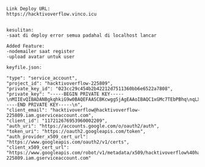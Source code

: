     Link Deploy URL:
    https://hacktivoverflow.vinco.icu


    kesulitan:
    -saat di deploy error semua padahal di localhost lancar

    Added Feature:
    -nodemailer saat register
    -upload avatar untuk user

    keyfile.json:

    "type": "service_account",
    "project_id": "hacktivoverflow-225809",
    "private_key_id": "023cc29c454b2b42212d7511360bb6e6522a7808",
    "private_key": "-----BEGIN PRIVATE KEY-----\nMIIEvQIBADANBgkqhkiG9w0BAQEFAASCBKcwggSjAgEAAoIBAQC1xGMc7TEbPBhq\nqLX/dfdJQgosGKBWr4I5EumMaEx9ERatrKkqgtRbAJp6zcXEIoU9UfIbKHyGDqq6\n1dLafflUaN/9gxJJVsTlfaoZOwYBHBAWd7p/kYyM55bnR2wXOhSathf+6qBgYOWu\ns9yrAkrSmQbfeDP3ZXRbFgqA+oDjzh9FCztUbsaSSq8CkEFxpiP0rBYlfp8GJbOK\nAlCnIC3r9deDI7D/0YYw359Q8i9UcSEOTiikLIYwn7+Rk1ihyLiJmzVVt1qrEndL\nuSwpzfgVizMpvgWxuBdJczio1y6/ysDVFjIwpGc3MgrbYYHRBnyf5861uUgV4INm\nS1WONBNbAgMBAAECggEAG2KXCNTRk7Kw/mIkaB8hSR0VLuyXkkfcskr0+0L8LHxG\ncuxzC4/CJ7hxDcnHydOQ8xqlWSMh6QlM/rDYFN7APE/qrfqxPBxsYM5XMiLwNiWW\nD5SCpCqicYOI0EKJ+KaMU9IrI6xndO3UXPGwmuZ8WGYBdj9ZcPoM7EDnXI72m/DW\njy9K5if0A4+eHenhIkMn5um1w3jvi4Z07qeJHcMVQ3IRuDkglFr4AUsKq/BuSZGu\nOo91V8FoSkcMfNckFXEV3xtoSJm/F8+jT2ggO87DiDzf2QphXCGCWeqxFAcAnDtt\nRKnOcElZugU0wzNpOaMxaRAcm0ogSJAfsVHQpX7+zQKBgQDhSixMx7NBprTXL0Jy\nflxaThxMNMZR1xNNWeZmiL7TzDjOW48OKXXm5ZQZa7OzAv9qxYga7Eqkg6UpuFCz\nsdLsyAzEpZ+OYlGNjMwdACOPJbgay6gzb2TS9YYi0SqCu+BFnM9OhOBi/zzGu6t2\nobcj3qGlq8JD/krlZMrkgg6gjwKBgQDOi21N2J7kKt64Nfcg5eBcBlIQlA0fITNo\n6WXi3l/ApunsnT8DOMn3o2ccQqGCI4cxjqAFYan0oMEKuOrQV20x85I7klc/5EaT\nwMgNo5wOBN8GFRyd5z8oFQjSuXaHOi9L07mt0n9kMgovr+RAhjYLf54NmzT2bY6M\nvWiFOCUudQKBgQDhASGJdZHUqdjHaY3lp8o47vZYLgU8S6AdiwIPuddM1RSPFOal\ncEcu2m+1i9mnmgDa9Hng2coa0Ngt+MWxEpLkpVALPpdCr3Nf+hUJic/58eQT7v8I\nj+KUx162e00H0PhGzjxF4XPxq5VZrqmrDAxLKNktC4Q0QE8xGB+DZVmShQKBgCfG\nqBUey3KrYtrc4au/OVbfjLxOlrxQ+4KPuCRZqN0EB/aeTb1EGXkMSdYiatISH34G\ntoByz3Uh5Cs5c1cODyRYgOfiBdVzE7huntgpkusMOxsDw9AQ8ZO5gUp7lvzx0pvq\nuU5lRE06acXHPNDER/Is8HY0Vp3CeXpXG6LULizlAoGARZY8KuVgu2FsM3J1+uEh\nLaAuk38Kk/lKEC6RviOUrw74+qqwhNSxWFrO7w05QkPOoBJ63FCpL0fum/zbSjWJ\nh38UVykEOxsMZoNJmmjAGAeSbtUEK6MGVAhS9IJxqfcoYVQPAgSySM0OWZyKmqnf\nM8ipGj0CBhAjg4cFiCMrdVU=\n-----END PRIVATE KEY-----\n",
    "client_email": "hacktivoverflow@hacktivoverflow-225809.iam.gserviceaccount.com",
    "client_id": "117212676953960002209",
    "auth_uri": "https://accounts.google.com/o/oauth2/auth",
    "token_uri": "https://oauth2.googleapis.com/token",
    "auth_provider_x509_cert_url": "https://www.googleapis.com/oauth2/v1/certs",
    "client_x509_cert_url": "https://www.googleapis.com/robot/v1/metadata/x509/hacktivoverflow%40hacktivoverflow-225809.iam.gserviceaccount.com"

